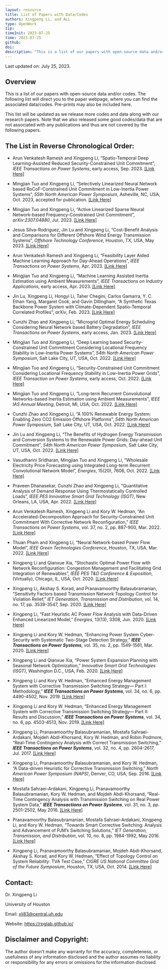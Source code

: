 ```yaml
---
layout: resource
title: List of Papers with Data/Codes
authors: Xingpeng Li, and ALL
type: OpenWork
zip: 
timeInit: 2023-07-25
time: 2023-07-25
github: 
doi: 
description: "This is a list of our papers with open-source data and/or codes"
---
```


Last updated on: July 25, 2023.

## Overview
This is a list of our papers with open-source data and/or codes. The following list will direct you to the paper webpage, where you can find the associated data/codes. Pre-prints may also be included here.

This list will be updated as we release more codes and data along with our research papers. Note that we also released some good codes/data that are not associated with any publications and thus are not covered by the following papers.

## The List in Reverse Chronological Order:
* Arun Venkatesh Ramesh and Xingpeng Li, “Spatio-Temporal Deep Learning-Assisted Reduced Security-Constrained Unit Commitment”, *IEEE Transactions on Power Systems*, early access, Sep. 2023. <a class="" target="_blank" href="/papers/ArunR_ST-C-V_R-SCUC/">[Link Here]</a>

* Mingjian Tuo and Xingpeng Li, “Selectively Linearized Neural Network based RoCoF-Constrained Unit Commitment in Low-Inertia Power Systems”, *55th North American Power Symposium*, Asheville, NC, USA, Oct. 2023, accepted for publication. <a class="" target="_blank" href="/papers/MJ-Tuo_SLNN-RCUC/">[Link Here]</a>

* Mingjian Tuo and Xingpeng Li, “Active Linearized Sparse Neural Network-based Frequency-Constrained Unit Commitment”, *arXiv:2307.04880*, Jul. 2023. <a class="" target="_blank" href="/papers/MJ-Tuo-ALSNN-RCUC/">[Link Here]</a>

* Jesus Silva-Rodriguez, Jin Lu and Xingpeng Li, “Cost-Benefit Analysis and Comparisons for Different Offshore Wind Energy Transmission Systems”, *Offshore Technology Conference*, Houston, TX, USA, May 2023. <a class="" target="_blank" href="/papers/Jesus-JinLu-OWP-Transm/">[Link Here]</a>

* Arun Venkatesh Ramesh and Xingpeng Li, “Feasibility Layer Aided Machine Learning Approach for Day-Ahead Operations”, *IEEE Transactions on Power Systems*, Apr. 2023. <a class="" target="_blank" href="/papers/ArunR_FL-ML-R-SCUC/">[Link Here]</a>

* Mingjian Tuo and Xingpeng Li, “Machine Learning Assisted Inertia Estimation using Ambient Measurements”, *IEEE Transactions on Industry Applications*, early access, Apr. 2023. <a class="" target="_blank" href="/papers/MJ-Tuo_ML-Inertia-Est/">[Link Here]</a>

* Jin Lu, Xingpeng Li, Hongyi Li, Taher Chegini, Carlos Gamarra, Y. C. Ethan Yang, Margaret Cook, and Gavin Dillingham, “A Synthetic Texas Backbone Power System with Climate-Dependent Spatio-Temporal Correlated Profiles”, *arXiv*, Feb. 2023. <a class="" target="_blank" href="/papers/JinLu-TX-123BT/">[Link Here]</a>

* Cunzhi Zhao and Xingpeng Li, “Microgrid Optimal Energy Scheduling Considering Neural Network based Battery Degradation”, *IEEE Transactions on Power Systems*, early access, Jan. 2023. <a class="" target="_blank" href="/papers/CunzhiZhao-NNBD-MDS/">[Link Here]</a>

* Mingjian Tuo and Xingpeng Li, “Deep Learning based Security-Constrained Unit Commitment Considering Locational Frequency Stability in Low-Inertia Power Systems”, *54th North American Power Symposium*, Salt Lake City, UT, USA, Oct. 2022. <a class="" target="_blank" href="/papers/MJ-Tuo_DL_SCUC_LFS-NAPS/">[Link Here]</a>

* Mingjian Tuo and Xingpeng Li, “Security-Constrained Unit Commitment Considering Locational Frequency Stability in Low-Inertia Power Grids”, *IEEE Transaction on Power Systems*, early access, Oct. 2022. <a class="" target="_blank" href="/papers/MJ-Tuo_SCUC_LFS/">[Link Here]</a>

* Mingjian Tuo and Xingpeng Li, “Long-term Recurrent Convolutional Networks-based Inertia Estimation using Ambient Measurements”, *IEEE IAS Annual Meeting*, Detroit, MI, USA, Oct. 2022. <a class="" target="_blank" href="/papers/MJ-Tuo-PGS-LRCN/">[Link Here]</a>

* Cunzhi Zhao and Xingpeng Li, “A 100% Renewable Energy System: Enabling Zero CO2 Emission Offshore Platforms”, *54th North American Power Symposium*, Salt Lake City, UT, USA, Oct. 2022. <a class="" target="_blank" href="/papers/Cunzhi-OffshoreMG-Sizing/">[Link Here]</a>

* Jin Lu and Xingpeng Li, “The Benefits of Hydrogen Energy Transmission and Conversion Systems to the Renewable Power Grids: Day-ahead Unit Commitment”, *54th North American Power Symposium*, Salt Lake City, UT, USA, Oct. 2022. <a class="" target="_blank" href="/papers/JinLu-BnftAnlys-H2Grid-SCUC/">[Link Here]</a>

* Vasudharini Sridharan, Mingjian Tuo and Xingpeng Li, “Wholesale Electricity Price Forecasting using Integrated Long-term Recurrent Convolutional Network Model”, *Energies*, 15(20), 7606, Oct. 2022. <a class="" target="_blank" href="/papers/Vasu-MJTuo_Price-Prdctn-ILRCN/">[Link Here]</a>

* Praveen Dhanasekar, Cunzhi Zhao and Xingpeng Li, “Quantitative Analysis of Demand Response Using Thermostatically Controlled Loads”, *IEEE PES Innovative Smart Grid Technology (ISGT)*, New Orleans, LA, USA, Apr. 2022. <a class="" target="_blank" href="/papers/Praveen-CunzhiZhao-ISGT-TCL-DR-MG/">[Link Here]</a>

* Arun Venkatesh Ramesh, Xingpeng Li and Kory W. Hedman, “An Accelerated-Decomposition Approach for Security-Constrained Unit Commitment With Corrective Network Reconfiguration,” *IEEE Transactions on Power Systems*, vol. 37, no. 2, pp. 887-900, Mar. 2022. <a class="" target="_blank" href="/papers/ArunRamesh-AccDecompSCUC_CNR/">[Link Here]</a>

* Thuan Pham and Xingpeng Li, “Neural Network-based Power Flow Model”, *IEEE Green Technologies Conference*, Houston, TX, USA, Mar. 2022. <a class="" target="_blank" href="/papers/ThuanP-NN-PF/">[Link Here]</a>

* Xingpeng Li and Qianxue Xia, “Stochastic Optimal Power Flow with Network Reconfiguration: Congestion Management and Facilitating Grid Integration of Renewables”, *IEEE PES T&D Conference & Exposition*, (Virtually), Chicago, IL, USA, Oct. 2020. <a class="" target="_blank" href="/papers/XLI-QX-SOPFwNR/">[Link Here]</a>

* Xingpeng Li, Akshay S. Korad, and Pranavamoorthy Balasubramanian, “Sensitivity Factors based Transmission Network Topology Control for Violation Relief,” *IET Generation, Transmission and Distribution*, vol. 14, no. 17, pp. 3539-3547, Sep. 2020. <a class="" target="_blank" href="/papers/LODF-CTS_IET-GTD/">[Link Here]</a>

* Xingpeng Li, “Fast Heuristic AC Power Flow Analysis with Data-Driven Enhanced Linearized Model,” *Energies*, 13(13), 3308, Jun. 2020. <a class="" target="_blank" href="/papers/XLI-DD-ACPF-Energies/">[Link Here]</a>

* Xingpeng Li and Kory W. Hedman, “Enhancing Power System Cyber-Security with Systematic Two-Stage Detection Strategy,” __*IEEE Transactions on Power Systems*__, vol. 35, no. 2, pp. 1549-1561, Mar. 2020. <a class="" target="_blank" href="/papers/XLI-CyberSecurity/">[Link Here]</a>

* Xingpeng Li and Qianxue Xia, “Power System Expansion Planning with Seasonal Network Optimization,” *Innovative Smart Grid Technologies (ISGT)*, Washington D.C., USA, Feb. 2020. <a class="" target="_blank" href="/papers/XLI-QX-TEPwSNO/">[Link Here]</a>

* Xingpeng Li and Kory W. Hedman, “Enhanced Energy Management System with Corrective Transmission Switching Strategy— Part I: Methodology,” __*IEEE Transactions on Power Systems*__, vol. 34, no. 6, pp. 4490-4502, Nov. 2019. <a class="" target="_blank" href="/papers/XingpengLi-KWH-TPWRS-Part-I/">[Link Here]</a>

* Xingpeng Li and Kory W. Hedman, “Enhanced Energy Management System with Corrective Transmission Switching Strategy— Part II: Results and Discussion,” __*IEEE Transactions on Power Systems*__, vol. 34, no. 6, pp. 4503-4513, Nov. 2019. <a class="" target="_blank" href="/papers/XingpengLi-KWH-TPWRS-Part-II/">[Link Here]</a>

* Xingpeng Li, Pranavamoorthy Balasubramanian, Mostafa Sahraei-Ardakani, Mojdeh Abdi-Khorsand, Kory W. Hedman, and Robin Podmore, “Real-Time Contingency Analysis with Correct Transmission Switching,” __*IEEE Transactions on Power Systems*__, vol. 32, no. 4, pp. 2604-2617, Jul. 2017. <a class="" target="_blank" href="/papers/XLI-RTCAwCTS/">[Link Here]</a>

* Xingpeng Li, Pranavamoorthy Balasubramanian, and Kory W. Hedman, “A Data-driven Heuristic for Corrective Transmission Switching,” *North American Power Symposium (NAPS)*, Denver, CO, USA, Sep. 2016. <a class="" target="_blank" href="/papers/XLI-NAPS-DD-CTS/">[Link Here]</a>

* Mostafa Sahraei-Ardakani, Xingpeng Li, Pranavamoorthy Balasubramanian, Kory W. Hedman, and Mojdeh Abdi-Khorsand, “Real-Time Contingency Analysis with Transmission Switching on Real Power System Data,” __*IEEE Transactions on Power Systems*__, vol. 31, no. 3, pp. 2501-2502, May 2016. <a class="" target="_blank" href="/papers/RTCAwTS-ASU-Letter/">[Link Here]</a>

* Pranavamoorthy Balasubramanian, Mostafa Sahraei-Ardakani, Xingpeng Li, and Kory W. Hedman, “Towards Smart Corrective Switching: Analysis and Advancement of PJM’s Switching Solutions,” *IET Generation, Transmission, and Distribution*, vol. 10, no. 8, pp. 1984-1992, May 2016. <a class="" target="_blank" href="/papers/Pranav-PJM_Switching_Soln/">[Link Here]</a>

* Xingpeng Li, Pranavamoorthy Balasubramanian, Mojdeh Abdi-Khorsand, Akshay S. Korad, and Kory W. Hedman, “Effect of Topology Control on System Reliability: TVA Test Case,” *CIGRE US National Committee Grid of the Future Symposium*, Houston, TX, USA, Oct. 2014. <a class="" target="_blank" href="/papers/XLi-ASU-Cigre/">[Link Here]</a>


## Contact:
Dr. Xingpeng Li

University of Houston

Email: xli83@central.uh.edu

Website: https://rpglab.github.io/


## Disclaimer and Copyright:
The author doesn’t make any warranty for the accuracy, completeness, or usefulness of any information disclosed and the author assumes no liability or responsibility for any errors or omissions for the information disclosed.
